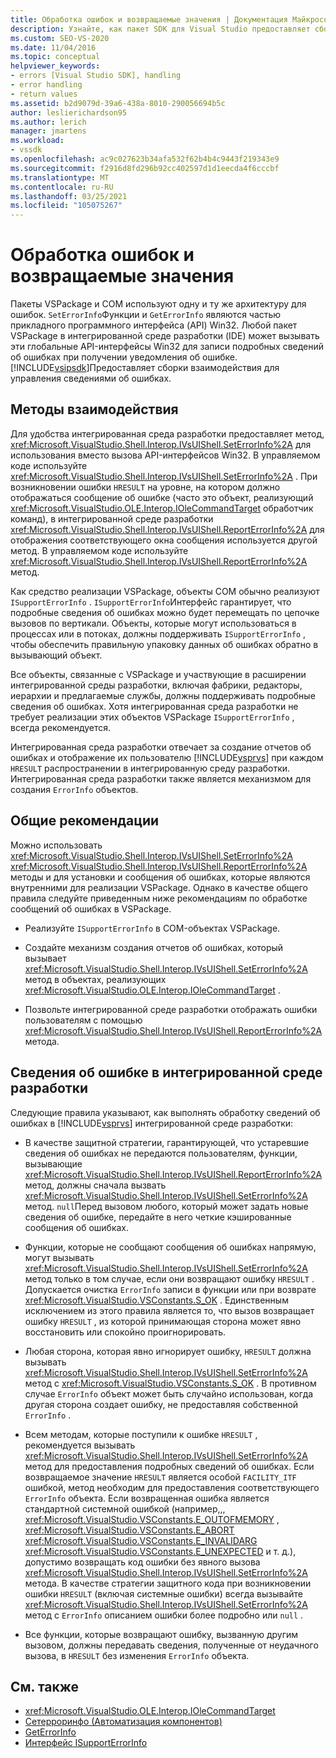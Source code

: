 ```yaml
---
title: Обработка ошибок и возвращаемые значения | Документация Майкрософт
description: Узнайте, как пакет SDK для Visual Studio предоставляет сборки взаимодействия для записи подробных сведений об ошибках при получении уведомления об ошибке.
ms.custom: SEO-VS-2020
ms.date: 11/04/2016
ms.topic: conceptual
helpviewer_keywords:
- errors [Visual Studio SDK], handling
- error handling
- return values
ms.assetid: b2d9079d-39a6-438a-8010-290056694b5c
author: leslierichardson95
ms.author: lerich
manager: jmartens
ms.workload:
- vssdk
ms.openlocfilehash: ac9c027623b34afa532f62b4b4c9443f219343e9
ms.sourcegitcommit: f2916d8fd296b92cc402597d1d1eecda4f6cccbf
ms.translationtype: MT
ms.contentlocale: ru-RU
ms.lasthandoff: 03/25/2021
ms.locfileid: "105075267"
---
```

# <a name="error-handling-and-return-values"></a>Обработка ошибок и возвращаемые значения
Пакеты VSPackage и COM используют одну и ту же архитектуру для ошибок. `SetErrorInfo`Функции и `GetErrorInfo` являются частью прикладного программного интерфейса (API) Win32. Любой пакет VSPackage в интегрированной среде разработки (IDE) может вызывать эти глобальные API-интерфейсы Win32 для записи подробных сведений об ошибках при получении уведомления об ошибке. [!INCLUDE[vsipsdk](../extensibility/includes/vsipsdk_md.md)]Предоставляет сборки взаимодействия для управления сведениями об ошибках.

## <a name="interop-methods"></a>Методы взаимодействия
 Для удобства интегрированная среда разработки предоставляет метод, <xref:Microsoft.VisualStudio.Shell.Interop.IVsUIShell.SetErrorInfo%2A> для использования вместо вызова API-интерфейсов Win32. В управляемом коде используйте <xref:Microsoft.VisualStudio.Shell.Interop.IVsUIShell.SetErrorInfo%2A> . При возникновении ошибки `HRESULT` на уровне, на котором должно отображаться сообщение об ошибке (часто это объект, реализующий <xref:Microsoft.VisualStudio.OLE.Interop.IOleCommandTarget> обработчик команд), в интегрированной среде разработки <xref:Microsoft.VisualStudio.Shell.Interop.IVsUIShell.ReportErrorInfo%2A> для отображения соответствующего окна сообщения используется другой метод. В управляемом коде используйте <xref:Microsoft.VisualStudio.Shell.Interop.IVsUIShell.ReportErrorInfo%2A> метод.

 Как средство реализации VSPackage, объекты COM обычно реализуют `ISupportErrorInfo` . `ISupportErrorInfo`Интерфейс гарантирует, что подробные сведения об ошибках можно будет перемещать по цепочке вызовов по вертикали. Объекты, которые могут использоваться в процессах или в потоках, должны поддерживать `ISupportErrorInfo` , чтобы обеспечить правильную упаковку данных об ошибках обратно в вызывающий объект.

 Все объекты, связанные с VSPackage и участвующие в расширении интегрированной среды разработки, включая фабрики, редакторы, иерархии и предлагаемые службы, должны поддерживать подробные сведения об ошибках. Хотя интегрированная среда разработки не требует реализации этих объектов VSPackage `ISupportErrorInfo` , всегда рекомендуется.

 Интегрированная среда разработки отвечает за создание отчетов об ошибках и отображение их пользователю [!INCLUDE[vsprvs](../code-quality/includes/vsprvs_md.md)] при каждом `HRESULT` распространении в интегрированную среду разработки. Интегрированная среда разработки также является механизмом для создания `ErrorInfo` объектов.

## <a name="general-guidelines"></a>Общие рекомендации
 Можно использовать <xref:Microsoft.VisualStudio.Shell.Interop.IVsUIShell.SetErrorInfo%2A> <xref:Microsoft.VisualStudio.Shell.Interop.IVsUIShell.ReportErrorInfo%2A> методы и для установки и сообщения об ошибках, которые являются внутренними для реализации VSPackage. Однако в качестве общего правила следуйте приведенным ниже рекомендациям по обработке сообщений об ошибках в VSPackage.

- Реализуйте `ISupportErrorInfo` в COM-объектах VSPackage.

- Создайте механизм создания отчетов об ошибках, который вызывает <xref:Microsoft.VisualStudio.Shell.Interop.IVsUIShell.SetErrorInfo%2A> метод в объектах, реализующих <xref:Microsoft.VisualStudio.OLE.Interop.IOleCommandTarget> .

- Позвольте интегрированной среде разработки отображать ошибки пользователям с помощью <xref:Microsoft.VisualStudio.Shell.Interop.IVsUIShell.ReportErrorInfo%2A> метода.

## <a name="error-information-in-the-ide"></a>Сведения об ошибке в интегрированной среде разработки
 Следующие правила указывают, как выполнять обработку сведений об ошибках в [!INCLUDE[vsprvs](../code-quality/includes/vsprvs_md.md)] интегрированной среде разработки:

- В качестве защитной стратегии, гарантирующей, что устаревшие сведения об ошибках не передаются пользователям, функции, вызывающие <xref:Microsoft.VisualStudio.Shell.Interop.IVsUIShell.ReportErrorInfo%2A> метод, должны сначала вызвать <xref:Microsoft.VisualStudio.Shell.Interop.IVsUIShell.SetErrorInfo%2A> метод. `null`Перед вызовом любого, который может задать новые сведения об ошибке, передайте в него четкие кэшированные сообщения об ошибках.

- Функции, которые не сообщают сообщения об ошибках напрямую, могут вызывать <xref:Microsoft.VisualStudio.Shell.Interop.IVsUIShell.SetErrorInfo%2A> метод только в том случае, если они возвращают ошибку `HRESULT` . Допускается очистка `ErrorInfo` записи в функции или при возврате <xref:Microsoft.VisualStudio.VSConstants.S_OK> . Единственным исключением из этого правила является то, что вызов возвращает ошибку `HRESULT` , из которой принимающая сторона может явно восстановить или спокойно проигнорировать.

- Любая сторона, которая явно игнорирует ошибку, `HRESULT` должна вызывать <xref:Microsoft.VisualStudio.Shell.Interop.IVsUIShell.SetErrorInfo%2A> метод с <xref:Microsoft.VisualStudio.VSConstants.S_OK> . В противном случае `ErrorInfo` объект может быть случайно использован, когда другая сторона создает ошибку, не предоставляя собственной `ErrorInfo` .

- Всем методам, которые поступили к ошибке `HRESULT` , рекомендуется вызывать <xref:Microsoft.VisualStudio.Shell.Interop.IVsUIShell.SetErrorInfo%2A> метод для предоставления подробных сведений об ошибках. Если возвращаемое значение `HRESULT` является особой `FACILITY_ITF` ошибкой, метод необходим для предоставления соответствующего `ErrorInfo` объекта. Если возвращенная ошибка является стандартной системной ошибкой (например,,, <xref:Microsoft.VisualStudio.VSConstants.E_OUTOFMEMORY> , <xref:Microsoft.VisualStudio.VSConstants.E_ABORT> <xref:Microsoft.VisualStudio.VSConstants.E_INVALIDARG> <xref:Microsoft.VisualStudio.VSConstants.E_UNEXPECTED> и т. д.), допустимо возвращать код ошибки без явного вызова <xref:Microsoft.VisualStudio.Shell.Interop.IVsUIShell.SetErrorInfo%2A> метода. В качестве стратегии защитного кода при возникновении ошибки `HRESULT` (включая системные ошибки) всегда вызывайте <xref:Microsoft.VisualStudio.Shell.Interop.IVsUIShell.SetErrorInfo%2A> метод с `ErrorInfo` описанием ошибки более подробно или `null` .

- Все функции, которые возвращают ошибку, вызванную другим вызовом, должны передавать сведения, полученные от неудачного вызова, в `HRESULT` без изменения `ErrorInfo` объекта.

## <a name="see-also"></a>См. также
- <xref:Microsoft.VisualStudio.OLE.Interop.IOleCommandTarget>
- [Сетерроринфо (Автоматизация компонентов)](/previous-versions/windows/desktop/api/oleauto/nf-oleauto-seterrorinfo)
- [GetErrorInfo](/previous-versions/windows/desktop/api/oleauto/nf-oleauto-geterrorinfo)
- [Интерфейс ISupportErrorInfo](/previous-versions/windows/desktop/api/oaidl/nn-oaidl-isupporterrorinfo)
